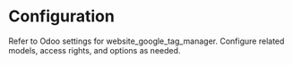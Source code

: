 # Configuration

Refer to Odoo settings for website_google_tag_manager. Configure related models, access rights, and options as needed.
